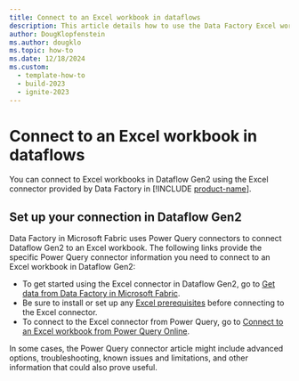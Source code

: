 ```yaml
---
title: Connect to an Excel workbook in dataflows
description: This article details how to use the Data Factory Excel workbook connector in Microsoft Fabric to create an Excel workbook connection in dataflows.
author: DougKlopfenstein
ms.author: dougklo
ms.topic: how-to
ms.date: 12/18/2024
ms.custom:
  - template-how-to
  - build-2023
  - ignite-2023
---
```


# Connect to an Excel workbook in dataflows

You can connect to Excel workbooks in Dataflow Gen2 using the Excel connector provided by Data Factory in [!INCLUDE [product-name](../includes/product-name.md)].

## Set up your connection in Dataflow Gen2

Data Factory in Microsoft Fabric uses Power Query connectors to connect Dataflow Gen2 to an Excel workbook. The following links provide the specific Power Query connector information you need to connect to an Excel workbook in Dataflow Gen2:

* To get started using the Excel connector in Dataflow Gen2, go to [Get data from Data Factory in Microsoft Fabric](/power-query/where-to-get-data#get-data-from-data-factory-in-microsoft-fabric).
* Be sure to install or set up any [Excel prerequisites](/power-query/connectors/excel#prerequisites) before connecting to the Excel connector.
* To connect to the Excel connector from Power Query, go to [Connect to an Excel workbook from Power Query Online](/power-query/connectors/excel#connect-to-an-excel-workbook-from-power-query-online).

In some cases, the Power Query connector article might include advanced options, troubleshooting, known issues and limitations, and other information that could also prove useful.

